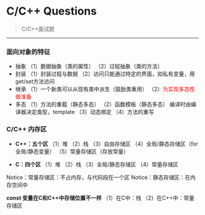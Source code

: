 # C/C++ Questions
> C/C++面试题

---

### 面向对象的特征
-  抽象
（1）数据抽象（类的属性）
（2）过程抽象（类的方法）
- 封装
（1）封装过程与数据
（2）访问只能通过特定的界面，如私有变量，用get/set方法访问
- 继承
（1）一个新类可以从现有类中派生（鼓励类重用）
（2）<font color=red>为实现多态性做准备</font>
- 多态
（1）方法的重载（静态多态）
（2）函数模板（静态多态）
	编译时由编译器决定类型，template<class T>
（3）动态绑定
（4）方法的重写


### C/C++ 内存区
- **C++：五个区**
（1）堆
（2）栈
（3）自由存储区
（4）全局/静态存储区（for 全局/静态变量）
（5）常量存储区（存放常量）

- **C：四个区**
（1）堆
（2）栈
（3）全局/静态存储区
（4）常量存储区


Notice：常量存储区：不占内存，与代码段在一个区
Notice：静态存储区：在内存空间中

**const 变量在C和C++中存储位置不一样**
（1）在C中：栈
（2）在C++中：常量存储区

